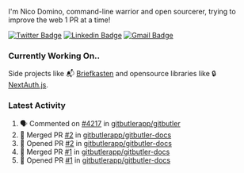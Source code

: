 
I'm Nico Domino, command-line warrior and open sourcerer, trying to improve the web 1 PR at a time!

[![Twitter Badge](https://img.shields.io/badge/-@ndom91-1ca0f1?style=flat-square&labelColor=1ca0f1&logo=twitter&logoColor=white&link=https://twitter.com/ndom91)](https://twitter.com/ndom91) [![Linkedin Badge](https://img.shields.io/badge/-ndom91-blue?style=flat-square&logo=Linkedin&logoColor=white&link=https://www.linkedin.com/in/ndom91/)](https://www.linkedin.com/in/ndom91/) [![Gmail Badge](https://img.shields.io/badge/-yo@ndo.dev-c14438?style=flat-square&logo=mail.ru&logoColor=white&link=mailto:yo@ndo.dev)](mailto:yo@ndo.dev)

### Currently Working On..

Side projects like 📬 [Briefkasten](https://briefkastenhq.com) and opensource libraries like 🔒 [NextAuth.js](https://github.com/nextauthjs/next-auth).

<!--START_SECTION_PROFILE_VIEWS:readme-info-->
<!--END_SECTION_PROFILE_VIEWS:readme-info-->

<!--START_SECTION_DAILY_COMMIT:readme-info-->
<!--END_SECTION_DAILY_COMMIT:readme-info-->

<!--START_SECTION_WEEKLY_COMMIT:readme-info-->
<!--END_SECTION_WEEKLY_COMMIT:readme-info-->

### Latest Activity

<!--START_SECTION:activity-->
1. 🗣 Commented on [#4217](https://github.com/gitbutlerapp/gitbutler/issues/4217#issuecomment-2202555122) in [gitbutlerapp/gitbutler](https://github.com/gitbutlerapp/gitbutler)
2. 🎉 Merged PR [#2](https://github.com/gitbutlerapp/gitbutler-docs/pull/2) in [gitbutlerapp/gitbutler-docs](https://github.com/gitbutlerapp/gitbutler-docs)
3. 💪 Opened PR [#2](https://github.com/gitbutlerapp/gitbutler-docs/pull/2) in [gitbutlerapp/gitbutler-docs](https://github.com/gitbutlerapp/gitbutler-docs)
4. 🎉 Merged PR [#1](https://github.com/gitbutlerapp/gitbutler-docs/pull/1) in [gitbutlerapp/gitbutler-docs](https://github.com/gitbutlerapp/gitbutler-docs)
5. 💪 Opened PR [#1](https://github.com/gitbutlerapp/gitbutler-docs/pull/1) in [gitbutlerapp/gitbutler-docs](https://github.com/gitbutlerapp/gitbutler-docs)
<!--END_SECTION:activity-->
